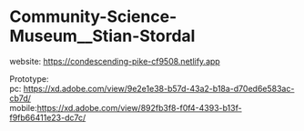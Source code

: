 # Community-Science-Museum__Stian-Stordal

website:
https://condescending-pike-cf9508.netlify.app

Prototype: <br>
pc: https://xd.adobe.com/view/9e2e1e38-b57d-43a2-b18a-d70ed6e583ac-cb7d/ <br>
mobile:https://xd.adobe.com/view/892fb3f8-f0f4-4393-b13f-f9fb66411e23-dc7c/
